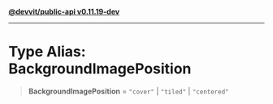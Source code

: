 [**@devvit/public-api v0.11.19-dev**](../../README.md)

---

# Type Alias: BackgroundImagePosition

> **BackgroundImagePosition** = `"cover"` \| `"tiled"` \| `"centered"`

